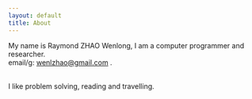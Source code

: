 ```yaml
---
layout: default
title: About
---
```

My name is Raymond ZHAO Wenlong, I am a computer programmer and researcher.  
email/g: wenlzhao@gmail.com .  
<br>
  
I like problem solving, reading and travelling.  
